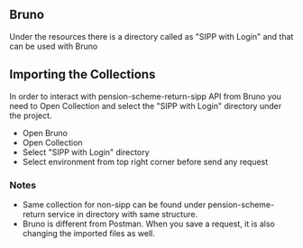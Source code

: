 ## Bruno

Under the resources there is a directory called as "SIPP with Login" and that can be used with Bruno

## Importing the Collections

In order to interact with pension-scheme-return-sipp API from Bruno you need to Open Collection and select the 
"SIPP with Login" directory under the project.

* Open Bruno
* Open Collection
* Select "SIPP with Login" directory
* Select environment from top right corner before send any request

### Notes

* Same collection for non-sipp can be found under pension-scheme-return service in directory with same structure.
* Bruno is different from Postman. When you save a request, it is also changing the imported files as well.
